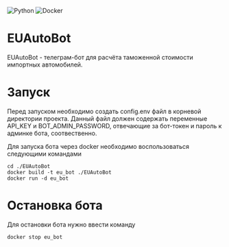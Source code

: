 ![Python](https://img.shields.io/badge/Python-14354C?style=badge&logo=python&logoColor=white)
![Docker](https://img.shields.io/badge/docker-%230db7ed.svg?style=badge&logo=docker&logoColor=white)

# EUAutoBot

EUAutoBot - телеграм-бот для расчёта таможенной стоимости импортных автомобилей.

# Запуск

Перед запуском необходимо создать config.env файл в корневой директории проекта.
Данный файл должен содержать переменные API_KEY и BOT_ADMIN_PASSWORD, отвечающие за бот-токен и пароль к админке бота, соотвественно.

Для запуска бота через docker необходимо воспользоваться следующими командами

```
cd ./EUAutoBot
docker build -t eu_bot ./EUAutoBot
docker run -d eu_bot
```

# Остановка бота

Для остановки бота нужно ввести команду
```
docker stop eu_bot
```
